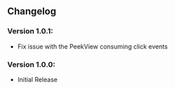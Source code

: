 ## Changelog

### Version 1.0.1:
- Fix issue with the PeekView consuming click events

### Version 1.0.0:
- Initial Release